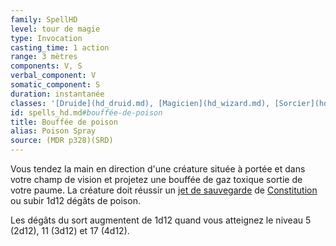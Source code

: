 ```yaml
---
family: SpellHD
level: tour de magie
type: Invocation
casting_time: 1 action
range: 3 mètres
components: V, S
verbal_component: V
somatic_component: S
duration: instantanée
classes: '[Druide](hd_druid.md), [Magicien](hd_wizard.md), [Sorcier](hd_warlock.md)'
id: spells_hd.md#bouffée-de-poison
title: Bouffée de poison
alias: Poison Spray
source: (MDR p328)(SRD)
---
```


Vous tendez la main en direction d'une créature située à portée et dans votre champ de vision et projetez une bouffée de gaz toxique sortie de votre paume. La créature doit réussir un [jet de sauvegarde](hd_abilities_jets_de_sauvegarde.md) de [Constitution](hd_abilities_constitution.md) ou subir 1d12 dégâts de poison.

Les dégâts du sort augmentent de 1d12 quand vous atteignez le niveau 5 (2d12), 11 (3d12) et 17 (4d12).

